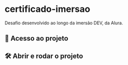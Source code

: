 # certificado-imersao

Desafio desenvolvido ao longo da imersão DEV, da Alura.

## 📁 Acesso ao projeto



## 🛠️ Abrir e rodar o projeto


